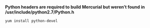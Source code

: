 **Python headers are required to build Mercurial but weren’t found in /usr/include/python2.7/Python.h**

`yum install python-devel`